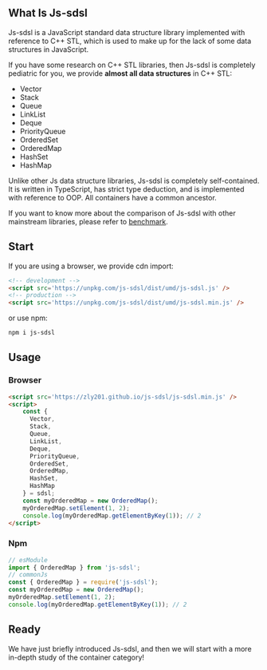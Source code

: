 ## What Is Js-sdsl

Js-sdsl is a JavaScript standard data structure library implemented with reference to C++ STL, which is used to make up for the lack of some data structures in JavaScript.

If you have some research on C++ STL libraries, then Js-sdsl is completely pediatric for you, we provide **almost all data structures** in C++ STL:

- Vector
- Stack
- Queue
- LinkList
- Deque
- PriorityQueue
- OrderedSet
- OrderedMap
- HashSet
- HashMap

Unlike other Js data structure libraries, Js-sdsl is completely self-contained. It is written in TypeScript, has strict type deduction, and is implemented with reference to OOP. All containers have a common ancestor.

If you want to know more about the comparison of Js-sdsl with other mainstream libraries, please refer to [benchmark](/test/benchmark).

## Start

If you are using a browser, we provide cdn import:

```html
<!-- development -->
<script src='https://unpkg.com/js-sdsl/dist/umd/js-sdsl.js' />
<!-- production -->
<script src='https://unpkg.com/js-sdsl/dist/umd/js-sdsl.min.js' />
```

or use npm:

```bash
npm i js-sdsl
```

## Usage

### Browser

```html
<script src='https://zly201.github.io/js-sdsl/js-sdsl.min.js' />
<script>
    const { 
      Vector,
      Stack,
      Queue,
      LinkList,
      Deque,
      PriorityQueue,
      OrderedSet,
      OrderedMap,
      HashSet,
      HashMap
    } = sdsl;
    const myOrderedMap = new OrderedMap();
    myOrderedMap.setElement(1, 2);
    console.log(myOrderedMap.getElementByKey(1)); // 2
</script>
```

### Npm

```javascript
// esModule
import { OrderedMap } from 'js-sdsl';
// commonJs
const { OrderedMap } = require('js-sdsl');
const myOrderedMap = new OrderedMap();
myOrderedMap.setElement(1, 2);
console.log(myOrderedMap.getElementByKey(1)); // 2
```

## Ready

We have just briefly introduced Js-sdsl, and then we will start with a more in-depth study of the container category!
